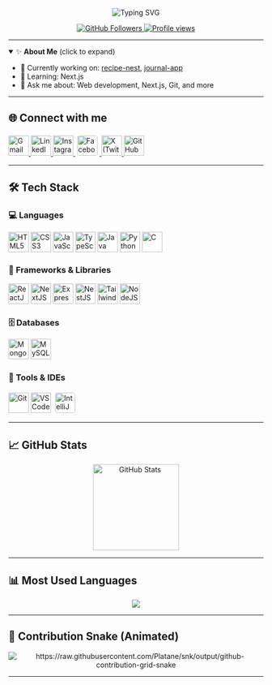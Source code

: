 <p align="center">
  <img src="https://readme-typing-svg.demolab.com?font=Fira+Code&size=28&pause=1000&color=1E90FF&center=true&vCenter=true&width=650&lines=Hi+there%2C+I'm+Sayam+%F0%9F%91%8B;Welcome+to+my+GitHub+profile!;Web+Developer;Let's+build+something+amazing+%F0%9F%92%BB" alt="Typing SVG" />
</p>

<p align="center">
  <a href="https://github.com/sayam-1705?tab=followers">
    <img src="https://img.shields.io/github/followers/sayam-1705?label=Followers&style=social" alt="GitHub Followers"/>
  </a>
  <a href="https://komarev.com/ghpvc/?username=sayam-1705">
    <img src="https://komarev.com/ghpvc/?username=sayam-1705&color=1E90FF" alt="Profile views"/>
  </a>
</p>

---

<details open>
  <summary>✨ <b>About Me</b> (click to expand)</summary>

- 🔭 Currently working on: [recipe-nest](https://github.com/sayam-1705/recipe-nest), [journal-app](https://github.com/sayam-1705/journal-app)
- 🌱 Learning: Next.js
- 💬 Ask me about: Web development, Next.js, Git, and more

</details>

---

## 🌐 Connect with me

<p align="left">
  <a href="mailto:sayam2022mondal@gmail.com" target="_blank">
    <img src="https://skillicons.dev/icons?i=gmail" title="Gmail" alt="Gmail" width="40" height="40"/>
  </a>
  <a href="https://www.linkedin.com/in/mondalsayam/" target="_blank">
    <img src="https://skillicons.dev/icons?i=linkedin" title="LinkedIn" alt="LinkedIn" width="40" height="40"/>
  </a>
  <a href="https://www.instagram.com/sayam.1705/" target="_blank">
    <img src="https://skillicons.dev/icons?i=instagram" title="Instagram" alt="Instagram" width="40" height="40"/>
  </a>
  <a href="https://www.facebook.com/sayam.1705" target="_blank">
    <!-- Facebook SVG in official blue -->
    <img src="https://upload.wikimedia.org/wikipedia/commons/5/51/Facebook_f_logo_%282019%29.svg" title="Facebook" alt="Facebook" width="40" height="40" style="border-radius:8px; padding:4px; background:white;"/>
  </a>
  <a href="https://x.com/sayam_1705" target="_blank">
    <img src="https://skillicons.dev/icons?i=twitter" title="X (Twitter)" alt="X (Twitter)" width="40" height="40"/>
  </a>
  <a href="https://github.com/sayam-1705" target="_blank">
    <img src="https://skillicons.dev/icons?i=github" title="GitHub" alt="GitHub" width="40" height="40"/>
  </a>
</p>

---

## 🛠️ Tech Stack

### 💻 Languages
<p align="left">
  <img src="https://skillicons.dev/icons?i=html" title="HTML5" alt="HTML5" width="40" height="40"/>
  <img src="https://skillicons.dev/icons?i=css" title="CSS3" alt="CSS3" width="40" height="40"/>
  <img src="https://skillicons.dev/icons?i=js" title="JavaScript" alt="JavaScript" width="40" height="40"/>
  <img src="https://skillicons.dev/icons?i=ts" title="TypeScript" alt="TypeScript" width="40" height="40"/>
  <img src="https://skillicons.dev/icons?i=java" title="Java" alt="Java" width="40" height="40"/>
  <img src="https://skillicons.dev/icons?i=python" title="Python" alt="Python" width="40" height="40"/>
  <img src="https://skillicons.dev/icons?i=c" title="C" alt="C" width="40" height="40"/>
</p>

### 🧩 Frameworks & Libraries
<p align="left">
  <img src="https://skillicons.dev/icons?i=react" title="ReactJS" alt="ReactJS" width="40" height="40"/>
  <img src="https://skillicons.dev/icons?i=nextjs" title="NextJS" alt="NextJS" width="40" height="40"/>
  <img src="https://skillicons.dev/icons?i=express" title="ExpressJS" alt="ExpressJS" width="40" height="40"/>
  <img src="https://skillicons.dev/icons?i=nestjs" title="NestJS" alt="NestJS" width="40" height="40"/>
  <img src="https://skillicons.dev/icons?i=tailwind" title="Tailwind CSS" alt="Tailwind CSS" width="40" height="40"/>
  <img src="https://skillicons.dev/icons?i=nodejs" title="NodeJS" alt="NodeJS" width="40" height="40"/>
</p>

### 🗄️ Databases
<p align="left">
  <img src="https://skillicons.dev/icons?i=mongodb" title="MongoDB" alt="MongoDB" width="40" height="40"/>
  <img src="https://skillicons.dev/icons?i=mysql" title="MySQL" alt="MySQL" width="40" height="40"/>
</p>

### 🧰 Tools & IDEs
<p align="left">
  <img src="https://skillicons.dev/icons?i=git" title="Git" alt="Git" width="40" height="40"/>
  <img src="https://skillicons.dev/icons?i=vscode" title="VS Code" alt="VS Code" width="40" height="40"/>
  <img src="https://cdn.jsdelivr.net/gh/devicons/devicon/icons/intellij/intellij-original.svg" title="IntelliJ IDEA" alt="IntelliJ IDEA" width="40" height="40" style="background:white; border-radius:8px; padding:4px;"/>
</p>

---

## 📈 GitHub Stats

<p align="center">
  <img src="https://github-readme-stats.vercel.app/api?username=sayam-1705&show_icons=true&theme=tokyonight&count_private=true" alt="GitHub Stats" height="170"/>
</p>

---

## 📊 Most Used Languages

<p align="center">
  <img src="https://github-readme-stats.vercel.app/api/top-langs/?username=sayam-1705&layout=compact&theme=tokyonight&langs_count=4"/>
</p>

---

## 🐍 Contribution Snake (Animated)

<p align="center">
  <picture>
  <source media="(prefers-color-scheme: dark)" srcset="https://raw.githubusercontent.com/Platane/snk/output/github-contribution-grid-snake-dark.svg" />
  <source media="(prefers-color-scheme: light)" srcset="github-snake.svg" />
  <img alt="https://raw.githubusercontent.com/Platane/snk/output/github-contribution-grid-snake" src="github-snake.svg" />
</picture>
</p>

---
